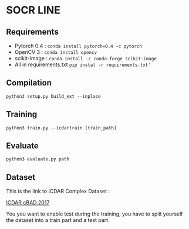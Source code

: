 # SOCR LINE

## Requirements

 - Pytorch 0.4 : ```conda install pytorch=0.4 -c pytorch```
 - OpenCV 3 : ```conda install opencv```
 - scikit-image :  ```conda install -c conda-forge scikit-image```
 - All in requirements.txt ```pip instal -r requirements.txt'```

## Compilation

```
python3 setup.py build_ext --inplace
```

## Training

```
python3 train.py --icdartrain [train_path]
```

## Evaluate

```
python3 evaluate.py path
```

## Dataset

This is the link to ICDAR Complex Dataset :

[ICDAR cBAD 2017](https://scriptnet.iit.demokritos.gr/competitions/5/1/)

You you want to enable test during the training, you have to split yourself the dataset into a train part and a test part.